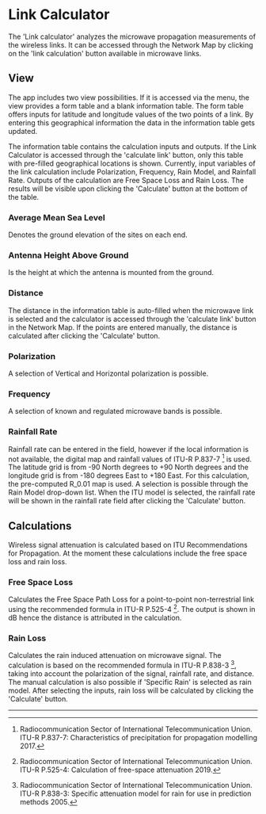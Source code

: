 # Link Calculator

The 'Link calculator' analyzes the microwave propagation measurements of the wireless links. It can be accessed through the Network Map by clicking on the 'link calculation' button available in microwave links.

## View

The app includes two view possibilities. If it is accessed via the menu, the view provides a form table and a blank information table. The form table offers inputs for latitude and longitude values of the two points of a link. By entering this geographical information the data in the information table gets updated. 

The information table contains the calculation inputs and outputs. If the Link Calculator is accessed through the 'calculate link' button, only this table with pre-filled geographical locations is shown. Currently, input variables of the link calculation include Polarization, Frequency, Rain Model, and Rainfall Rate. Outputs of the calculation are Free Space Loss and Rain Loss. The results will be visible upon clicking the 'Calculate' button at the bottom of the table.  

### Average Mean Sea Level

Denotes the ground elevation of the sites on each end.

### Antenna Height Above Ground 

Is the height at which the antenna is mounted from the ground.

### Distance 

The distance in the information table is auto-filled when the microwave link is selected and the calculator is accessed through the 'calculate link' button in the Network Map. If the points are entered manually, the distance is calculated after clicking the 'Calculate' button.

### Polarization 

A selection of Vertical and Horizontal polarization is possible.

### Frequency 

A selection of known and regulated microwave bands is possible.  

### Rainfall Rate

Rainfall rate can be entered in the field, however if the local information is not available, the digital map and rainfall values of ITU-R P.837-7 [^1] is used. The latitude grid is from -90 North degrees to +90 North degrees and the longitude grid is from -180 degrees East to +180 East. For this calculation, the pre-computed R_0.01 map is used. A selection is possible through the Rain Model drop-down list. When the ITU model is selected, the rainfall rate will be shown in the rainfall rate field after clicking the 'Calculate' button.

## Calculations

Wireless signal attenuation is calculated based on ITU Recommendations for Propagation. At the moment these calculations include the free space loss and rain loss.

### Free Space Loss

Calculates the Free Space Path Loss for a point-to-point non-terrestrial link using the recommended formula in ITU-R P.525-4 [^2]. The output is shown in dB hence the distance is attributed in the calculation. 

### Rain Loss 

Calculates the rain induced attenuation on microwave signal. The calculation is based on the recommended formula in ITU-R P.838-3 [^3], taking into account the polarization of the signal, rainfall rate, and distance. The manual calculation is also possible if 'Specific Rain' is selected as rain model. After selecting the inputs, rain loss will be calculated by clicking the 'Calculate' button. 

------------------------------------------------

[^1]: Radiocommunication Sector of International Telecommunication Union.  ITU-R P.837-7:  Characteristics of precipitation for propagation modelling 2017.
[^2]:  Radiocommunication Sector of International Telecommunication Union.  ITU-R P.525-4:  Calculation of free-space attenuation 2019.
[^3]: Radiocommunication Sector of International Telecommunication Union.  ITU-R P.838-3:  Specific attenuation model for rain for use in prediction methods 2005.